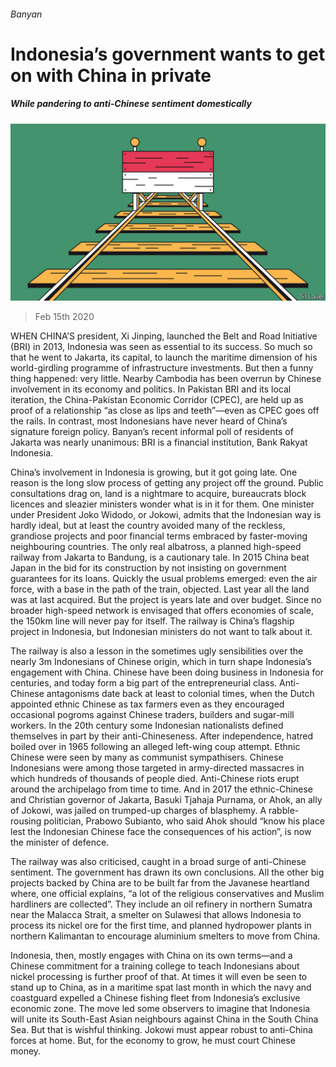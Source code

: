 ###### Banyan

# Indonesia’s government wants to get on with China in private 

##### While pandering to anti-Chinese sentiment domestically 

![image](images/20200215_ASD001_1.jpg) 

> Feb 15th 2020 

WHEN CHINA’S president, Xi Jinping, launched the Belt and Road Initiative (BRI) in 2013, Indonesia was seen as essential to its success. So much so that he went to Jakarta, its capital, to launch the maritime dimension of his world-girdling programme of infrastructure investments. But then a funny thing happened: very little. Nearby Cambodia has been overrun by Chinese involvement in its economy and politics. In Pakistan BRI and its local iteration, the China-Pakistan Economic Corridor (CPEC), are held up as proof of a relationship “as close as lips and teeth”—even as CPEC goes off the rails. In contrast, most Indonesians have never heard of China’s signature foreign policy. Banyan’s recent informal poll of residents of Jakarta was nearly unanimous: BRI is a financial institution, Bank Rakyat Indonesia.

China’s involvement in Indonesia is growing, but it got going late. One reason is the long slow process of getting any project off the ground. Public consultations drag on, land is a nightmare to acquire, bureaucrats block licences and sleazier ministers wonder what is in it for them. One minister under President Joko Widodo, or Jokowi, admits that the Indonesian way is hardly ideal, but at least the country avoided many of the reckless, grandiose projects and poor financial terms embraced by faster-moving neighbouring countries. The only real albatross, a planned high-speed railway from Jakarta to Bandung, is a cautionary tale. In 2015 China beat Japan in the bid for its construction by not insisting on government guarantees for its loans. Quickly the usual problems emerged: even the air force, with a base in the path of the train, objected. Last year all the land was at last acquired. But the project is years late and over budget. Since no broader high-speed network is envisaged that offers economies of scale, the 150km line will never pay for itself. The railway is China’s flagship project in Indonesia, but Indonesian ministers do not want to talk about it.


The railway is also a lesson in the sometimes ugly sensibilities over the nearly 3m Indonesians of Chinese origin, which in turn shape Indonesia’s engagement with China. Chinese have been doing business in Indonesia for centuries, and today form a big part of the entrepreneurial class. Anti-Chinese antagonisms date back at least to colonial times, when the Dutch appointed ethnic Chinese as tax farmers even as they encouraged occasional pogroms against Chinese traders, builders and sugar-mill workers. In the 20th century some Indonesian nationalists defined themselves in part by their anti-Chineseness. After independence, hatred boiled over in 1965 following an alleged left-wing coup attempt. Ethnic Chinese were seen by many as communist sympathisers. Chinese Indonesians were among those targeted in army-directed massacres in which hundreds of thousands of people died. Anti-Chinese riots erupt around the archipelago from time to time. And in 2017 the ethnic-Chinese and Christian governor of Jakarta, Basuki Tjahaja Purnama, or Ahok, an ally of Jokowi, was jailed on trumped-up charges of blasphemy. A rabble-rousing politician, Prabowo Subianto, who said Ahok should “know his place lest the Indonesian Chinese face the consequences of his action”, is now the minister of defence.

The railway was also criticised, caught in a broad surge of anti-Chinese sentiment. The government has drawn its own conclusions. All the other big projects backed by China are to be built far from the Javanese heartland where, one official explains, “a lot of the religious conservatives and Muslim hardliners are collected”. They include an oil refinery in northern Sumatra near the Malacca Strait, a smelter on Sulawesi that allows Indonesia to process its nickel ore for the first time, and planned hydropower plants in northern Kalimantan to encourage aluminium smelters to move from China.

Indonesia, then, mostly engages with China on its own terms—and a Chinese commitment for a training college to teach Indonesians about nickel processing is further proof of that. At times it will even be seen to stand up to China, as in a maritime spat last month in which the navy and coastguard expelled a Chinese fishing fleet from Indonesia’s exclusive economic zone. The move led some observers to imagine that Indonesia will unite its South-East Asian neighbours against China in the South China Sea. But that is wishful thinking. Jokowi must appear robust to anti-China forces at home. But, for the economy to grow, he must court Chinese money.

